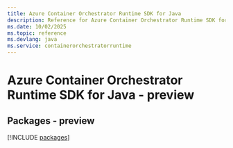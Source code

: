 ```yaml
---
title: Azure Container Orchestrator Runtime SDK for Java
description: Reference for Azure Container Orchestrator Runtime SDK for Java
ms.date: 10/02/2025
ms.topic: reference
ms.devlang: java
ms.service: containerorchestratorruntime
---
```

# Azure Container Orchestrator Runtime SDK for Java - preview
## Packages - preview
[!INCLUDE [packages](container-orchestrator-runtime-index.md)]